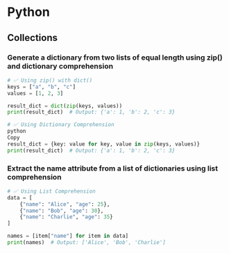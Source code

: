 # Python

## Collections
### Generate a dictionary from two lists of equal length using zip() and dictionary comprehension

```python
# ✅ Using zip() with dict()
keys = ["a", "b", "c"]
values = [1, 2, 3]

result_dict = dict(zip(keys, values))
print(result_dict)  # Output: {'a': 1, 'b': 2, 'c': 3}

# ✅ Using Dictionary Comprehension
python
Copy
result_dict = {key: value for key, value in zip(keys, values)}
print(result_dict)  # Output: {'a': 1, 'b': 2, 'c': 3}
```

### Extract the name attribute from a list of dictionaries using list comprehension
```python
# ✅ Using List Comprehension
data = [
    {"name": "Alice", "age": 25},
    {"name": "Bob", "age": 30},
    {"name": "Charlie", "age": 35}
]

names = [item["name"] for item in data]
print(names)  # Output: ['Alice', 'Bob', 'Charlie']
```
